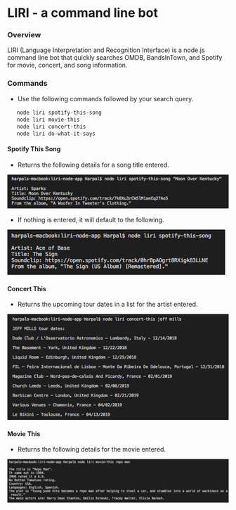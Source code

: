 # LIRI - a command line bot

### Overview 
LIRI (Language Interpretation and Recognition Interface) is a node.js command line bot that quickly searches OMDB, BandsInTown, and Spotify for movie, concert, and song information.

### Commands
* Use the following commands followed by your search query.
```
   node liri spotify-this-song 
   node liri movie-this 
   node liri concert-this 
   node liri do-what-it-says
```

#### Spotify This Song
* Returns the following details for a song title entered.

![spotify-this-song](images/spotify-this-song.png)

* If nothing is entered, it will default to the following.

![spotify-this-song-default](images/spotify-this-song-default.png)

#### Concert This
* Returns the upcoming tour dates in a list for the artist entered.

![concert-this](images/concert-this.png)

#### Movie This
* Returns the following details for the movie entered.

![movie-this](images/movie-this.png)